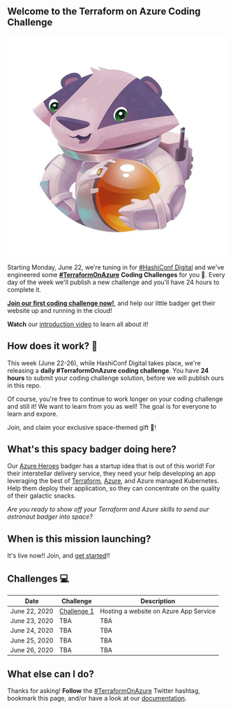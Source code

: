 ## Welcome to the Terraform on Azure Coding Challenge

![Astronaut Badger](./assets/Space-Badger-no-circle-smaller.jpg)

Starting Monday, June 22, we're tuning in for [#HashiConf Digital](https://hashiconf.com/digital-june/) and we've engineered some **[#TerraformOnAzure](https://twitter.com/search?q=%23terraformonazure)** **Coding Challenges** for you 🚀. Every day of the week we'll  publish a new challenge and you'll have 24 hours to complete it. 

**[Join our first coding challenge now!](https://github.com/Terraform-On-Azure-Workshop/terraform-azure-hashiconf2020/blob/main/challenges/challenge1/Readme.md)**, and help our little badger get their website up and running in the cloud!

**Watch** our [introduction video](https://aka.ms/tfonazure/vid/day1) to learn all about it!

## How does it work? 🧰

This week (June 22-26), while HashiConf Digital takes place, we're releasing a **daily #TerraformOnAzure coding challenge**. You have **24 hours** to submit your coding challenge solution, before we will publish ours in this repo.

Of course, you're free to continue to work longer on your coding challenge and still it! We want to learn from you as well! The goal is for everyone to learn and expore.

Join, and claim your exclusive space-themed gift 🎁!

## What's this spacy badger doing here?

Our [Azure Heroes](https://aka.ms/azure.heroes?ocid=aid3015373_ThankYou_DevComm&eventId=HashiConfTerraformonAzure_JK1-K2-hoArJ) badger has a startup idea that is out of this world! For their interstellar delivery service, they need your help developing an app leveraging the best of [Terraform](https://terraform.io), [Azure](https://azure.com), and Azure managed Kubernetes. Help them deploy their application, so they can concentrate on the quality of their galactic snacks.

*Are you ready to show off your Terraform and Azure skills to send our astronaut badger into space?*

## When is this mission launching? 

It's live now!! Join, and [get started](https://github.com/Terraform-On-Azure-Workshop/terraform-azure-hashiconf2020/challenges/challenge1/Readme.md)!!


## Challenges 💻

| Date | Challenge | Description |
| ---- | --------- | ----------- |
| June 22, 2020 | [Challenge 1](https://github.com/Terraform-On-Azure-Workshop/terraform-azure-hashiconf2020/blob/main/challenges/challenge1/Readme.md) | Hosting a website on Azure App Service |
| June 23, 2020 | TBA | TBA |
| June 24, 2020 | TBA | TBA |
| June 25, 2020 | TBA | TBA |
| June 26, 2020 | TBA | TBA |


## What else can I do?

Thanks for asking! **Follow** the [#TerraformOnAzure](https://twitter.com/search?q=%23terraformonazure) Twitter hashtag, bookmark this page, and/or have a look at our [documentation](https://docs.microsoft.com/en-us/azure/developer/terraform/?ocid=aid3015373_ThankYou_DevComm&eventId=HashiConfTerraformonAzure_JK1-K2-hoArJ).
